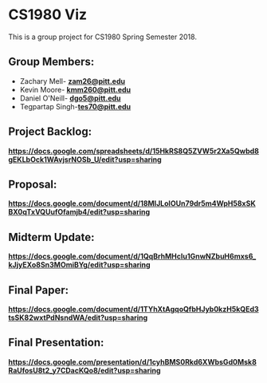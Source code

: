 #	CS1980 Viz

This is a group project for CS1980 Spring Semester 2018.

##	Group Members:
*	Zachary Mell-	**zam26@pitt.edu**
*	Kevin Moore-	**kmm260@pitt.edu**
*	Daniel O'Neill-	**dgo5@pitt.edu**
*	Tegpartap Singh-**tes70@pitt.edu**

##	Project Backlog:
**https://docs.google.com/spreadsheets/d/15HkRS8Q5ZVW5r2Xa5Qwbd8gEKLbOck1WAvjsrNOSb_U/edit?usp=sharing**

##	Proposal:
**https://docs.google.com/document/d/18MlJLolOUn79dr5m4WpH58xSKBX0qTxVQUufOfamjb4/edit?usp=sharing**

## Midterm Update:
**https://docs.google.com/document/d/1QqBrhMHcIu1GnwNZbuH6mxs6_kJjyEXo8Sn3MOmiBYg/edit?usp=sharing**

## Final Paper:
**https://docs.google.com/document/d/1TYhXtAgqoQfbHJyb0kzH5kQEd3tsSK82wxtPdNsndWA/edit?usp=sharing**

##	Final Presentation:
**https://docs.google.com/presentation/d/1cyhBMS0Rkd6XWbsGd0Msk8RaUfosU8t2_y7CDacKQo8/edit?usp=sharing**

